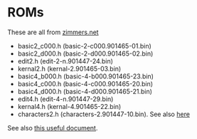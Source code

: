 ROMs 
====
These are all from [zimmers.net](http://www.zimmers.net/anonftp/pub/cbm/firmware/computers/pet/index.html)
- basic2_c000.h (basic-2-c000.901465-01.bin)
- basic2_d000.h (basic-2-d000.901465-02.bin)
- edit2.h       (edit-2-n.901447-24.bin)
- kernal2.h     (kernal-2.901465-03.bin)
- basic4_b000.h (basic-4-b000.901465-23.bin)
- basic4_c000.h (basic-4-c000.901465-20.bin)
- basic4_d000.h (basic-4-d000.901465-21.bin)
- edit4.h       (edit-4-n.901447-29.bin)
- kernal4.h     (kernal-4.901465-22.bin)
- characters2.h (characters-2.901447-10.bin). See also [here](http://www.6502.org/users/sjgray/computer/cbmchr/cbmchr.html)

See also [this useful document](http://www.zimmers.net/anonftp/pub/cbm/firmware/computers/pet/README).
